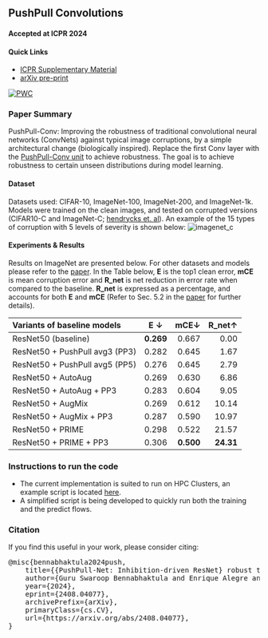 ## PushPull Convolutions
#### Accepted at ICPR 2024
#### Quick Links
- [ICPR Supplementary Material](https://github.com/bgswaroop/pushpull-conv/blob/main/resources/ICPR_Supplementary_Material.pdf)
- [arXiv pre-print](https://arxiv.org/abs/2408.04077)

[![PWC](https://img.shields.io/endpoint.svg?url=https://paperswithcode.com/badge/pushpull-net-inhibition-driven-resnet-robust/domain-generalization-on-imagenet-c)](https://paperswithcode.com/sota/domain-generalization-on-imagenet-c?p=pushpull-net-inhibition-driven-resnet-robust)

### Paper Summary
PushPull-Conv: Improving the robustness of traditional convolutional neural networks (ConvNets) against typical image corruptions, by a simple architectural change (biologically inspired). 
Replace the first Conv layer with the [PushPull-Conv unit](project/models/utils/push_pull_unit.py) to achieve robustness. 
The goal is to achieve robustness to certain unseen distributions during model learning.

#### Dataset 
Datasets used: CIFAR-10, ImageNet-100, ImageNet-200, and ImageNet-1k. 
Models were trained on the clean images, and tested on corrupted versions (CIFAR10-C and ImageNet-C; [hendrycks et. al](https://github.com/hendrycks/robustness)). 
An example of the 15 types of corruption with 5 levels of severity is shown below:
![imagenet_c](resources/figure_imagenet_c.png)

#### Experiments & Results
Results on ImageNet are presented below. 
For other datasets and models please refer to the [paper](https://arxiv.org/abs/2408.04077).
In the Table below, **E** is the top1 clean error, **mCE** is mean corruption error and **R_net** is net reduction in error rate
when compared to the baseline. **R_net** is expressed as a percentage, and accounts for both **E** and **mCE** (Refer to Sec. 5.2 in the [paper](https://arxiv.org/abs/2408.04077) for further details).

| Variants of baseline models    |  E ↓  |  mCE↓ | R_net↑ |
|:-------------------------------|:-----:|------:|-------:|
| ResNet50 (baseline)            | **0.269** | 0.667 |   0.00 |
| ResNet50 + PushPull avg3 (PP3) | 0.282 | 0.645 |   1.67 | 
| ResNet50 + PushPull avg5 (PP5) | 0.276 | 0.645 |   2.79 |
| ResNet50 + AutoAug             | 0.269 | 0.630 |   6.86 |
| ResNet50 + AutoAug + PP3       | 0.283 | 0.604 |   9.05 |
| ResNet50 + AugMix              | 0.269 | 0.612 |  10.14 |
| ResNet50 + AugMix + PP3        | 0.287 | 0.590 |  10.97 |
| ResNet50 + PRIME               | 0.298 | 0.522 |  21.57 |
| ResNet50 + PRIME + PP3         | 0.306 | **0.500** |  **24.31** |

### Instructions to run the code
- The current implementation is suited to run on HPC Clusters, an example script is located [here](project/misc/jobs/run_jobs_habrok.sh).
- A simplified script is being developed to quickly run both the training and the predict flows.

### Citation
If you find this useful in your work, please consider citing:
<pre>
@misc{bennabhaktula2024push, 
    title={{PushPull-Net: Inhibition-driven ResNet} robust to image corruptions},   
    author={Guru Swaroop Bennabhaktula and Enrique Alegre and Nicola Strisciuglio and George Azzopardi},  
    year={2024},  
    eprint={2408.04077},  
    archivePrefix={arXiv},  
    primaryClass={cs.CV},  
    url={https://arxiv.org/abs/2408.04077},   
}
</pre>
